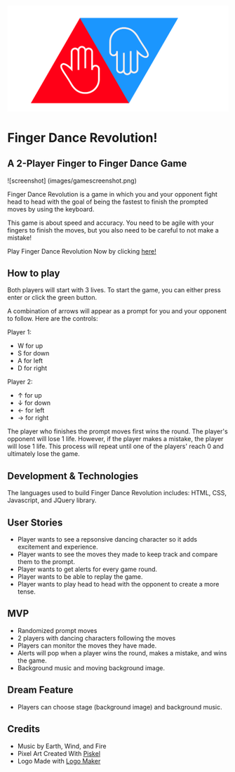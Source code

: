 ![logo](images/logo.png)
# Finger Dance Revolution!
## A 2-Player Finger to Finger Dance Game
![screenshot] (images/gamescreenshot.png)

Finger Dance Revolution is a game in which you and your opponent fight head to head with the goal of being the fastest to finish the prompted moves by using the keyboard. 

This game is about speed and accuracy. You need to be agile with your fingers to finish the moves, but you also need to be careful to not make a mistake!

Play Finger Dance Revolution Now by clicking <a href="https://bluesboymark.github.io/fingerdancerevolution/"> here!</a>

## How to play

Both players will start with 3 lives. To start the game, you can either press enter or click the green button.

A combination of arrows will appear as a prompt for you and your opponent to follow. Here are the controls:

Player 1:

+ W for up
+ S for down
+ A for left
+ D for right

Player 2:

+ ↑ for up
+ ↓ for down
+ ← for left
+ → for right

The player who finishes the prompt moves first wins the round. The player's opponent will lose 1 life. However, if the player makes a mistake, the player will lose 1 life. This process will repeat until one of the players' reach 0 and ultimately lose the game.

## Development & Technologies

The languages used to build Finger Dance Revolution includes: HTML, CSS, Javascript, and JQuery library.

## User Stories

+ Player wants to see a repsonsive dancing character so it adds excitement and experience.
+ Player wants to see the moves they made to keep track and compare them to the prompt.
+ Player wants to get alerts for every game round.
+ Player wants to be able to replay the game.
+ Player wants to play head to head with the opponent to create a more tense.

## MVP

+ Randomized prompt moves
+ 2 players with dancing characters following the moves
+ Players can monitor the moves they have made.
+ Alerts will pop when a player wins the round, makes a mistake, and wins the game.
+ Background music and moving background image.

## Dream Feature

+ Players can choose stage (background image) and background music.

## Credits

+ Music by Earth, Wind, and Fire
+ Pixel Art Created With <a href="http://www.piskelapp.com/" title = "Piksel"> Piskel</a>
+ Logo Made with <a href="http://logomakr.com" title="Logo Maker">Logo Maker</a>
